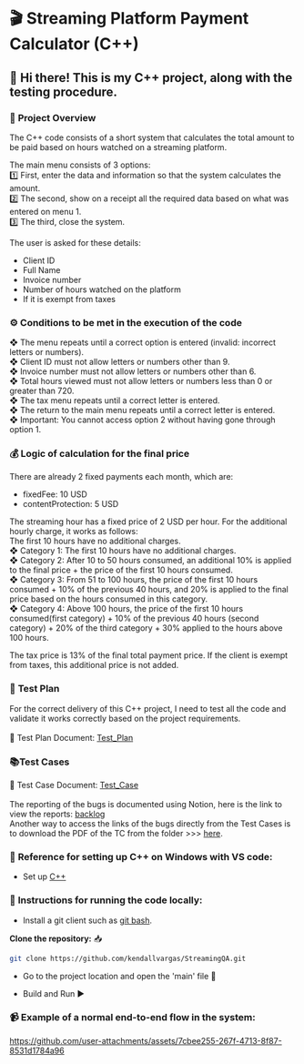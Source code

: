# 🎬 Streaming Platform Payment Calculator (C++) 

## 👋 Hi there! This is my C++ project, along with the testing procedure. 

### 🎯 **Project Overview**
The C++ code consists of a short system that calculates the total amount to be paid based on hours watched on a streaming platform.

The main menu consists of 3 options: <br/>
1️⃣ First, enter the data and information so that the system calculates the amount.<br/>
2️⃣ The second, show on a receipt all the required data based on what was entered on menu 1.<br/>
3️⃣ The third, close the system.<br/>

The user is asked for these details:<br/>
- Client ID<br/>
- Full Name<br/>
- Invoice number<br/>
- Number of hours watched on the platform<br/>
- If it is exempt from taxes

### ⚙️ **Conditions to be met in the execution of the code**
❖ The menu repeats until a correct option is entered (invalid: incorrect letters or numbers).<br/>
❖ Client ID must not allow letters or numbers other than 9.<br/>
❖ Invoice number must not allow letters or numbers other than 6.<br/>
❖ Total hours viewed must not allow letters or numbers less than 0 or greater than 720.<br/>
❖ The tax menu repeats until a correct letter is entered.<br/>
❖ The return to the main menu repeats until a correct letter is entered.<br/>
❖ Important: You cannot access option 2 without having gone through option 1.

### 💰 **Logic of calculation for the final price**
There are already 2 fixed payments each month, which are:<br/>
- fixedFee: 10 USD<br/>
- contentProtection: 5 USD

The streaming hour has a fixed price of 2 USD per hour. For the additional hourly charge, it works as follows:<br/>
The first 10 hours have no additional charges.<br/>
❖ Category 1: The first 10 hours have no additional charges.<br/>
❖ Category 2: After 10 to 50 hours consumed, an additional 10% is applied to the final price + the price of the first 10 hours consumed.<br/>
❖ Category 3: From 51 to 100 hours, the price of the first 10 hours consumed + 10% of the previous 40 hours, and 20% is applied to the final price based on the hours consumed in this category.<br/>
❖ Category 4: Above 100 hours, the price of the first 10 hours consumed(first category) + 10% of the previous 40 hours (second category) + 20% of the third category + 30% applied to the hours above 100 hours. <br/>

The tax price is 13% of the final total payment price. If the client is exempt from taxes, this additional price is not added.<br/>

### 🧪 **Test Plan**
For the correct delivery of this C++ project, I need to test all the code and validate it works correctly based on the project requirements. <br/><br/>
📄 Test Plan Document: [Test_Plan](https://github.com/kendallvargas/StreamingQA/blob/master/QA%20Section/Test_Plan.pdf)

### 📚**Test Cases**
📄 Test Case Document: [Test_Case](https://github.com/kendallvargas/StreamingQA/blob/master/QA%20Section/Test_Cases_Streaming.pdf) <br/> <br/>
The reporting of the bugs is documented using Notion, here is the link to view the reports: [backlog](https://kendallvargas.notion.site/Streaming-Project-Bug-Report-List-129a2534d25a80d5bee2f764a4ffb6b2)<br/>
Another way to access the links of the bugs directly from the Test Cases is to download the PDF of the TC from the folder >>> [here](https://github.com/kendallvargas/StreamingQA/blob/master/QA%20Section/Test_Cases_Streaming.pdf).

### 🔧 **Reference for setting up C++ on Windows with VS code:**
- Set up [C++](https://code.visualstudio.com/docs/languages/cpp)

### 🚀 **Instructions for running the code locally:**
- Install a git client such as [git bash](https://git-scm.com/downloads).

**Clone the repository:** 📥
```bash
git clone https://github.com/kendallvargas/StreamingQA.git
```

- Go to the project location and open the 'main' file 📂

- Build and Run ▶️

### 📹 **Example of a normal end-to-end flow in the system:**

https://github.com/user-attachments/assets/7cbee255-267f-4713-8f87-8531d1784a96

